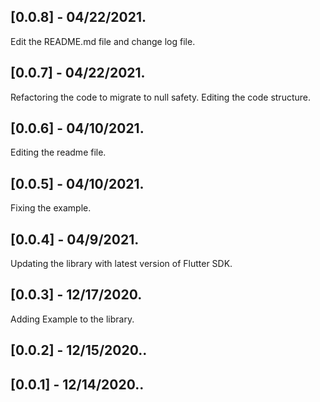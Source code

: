 ## [0.0.8] - 04/22/2021.
Edit the README.md file and change log file.

## [0.0.7] - 04/22/2021.
Refactoring the code to migrate to null safety.
Editing the code structure.

## [0.0.6] - 04/10/2021.
Editing the readme file.

## [0.0.5] - 04/10/2021.
Fixing the example.

## [0.0.4] - 04/9/2021.
Updating the library with latest version of Flutter SDK.

## [0.0.3] - 12/17/2020.
Adding Example to the library.

## [0.0.2] - 12/15/2020..

## [0.0.1] - 12/14/2020..


